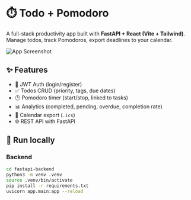 # ⏱️ Todo + Pomodoro

A full-stack productivity app built with **FastAPI + React (Vite + Tailwind)**.  
Manage todos, track Pomodoros, export deadlines to your calendar.

![App Screenshot](frontend/public/og.png)

## ✨ Features
- 🔑 JWT Auth (login/register)
- ✅ Todos CRUD (priority, tags, due dates)
- 🕒 Pomodoro timer (start/stop, linked to tasks)
- 📊 Analytics (completed, pending, overdue, completion rate)
- 📅 Calendar export (`.ics`)
- 🌐 REST API with FastAPI

## 🚀 Run locally

### Backend
```bash
cd fastapi-backend
python3 -m venv .venv
source .venv/bin/activate
pip install -r requirements.txt
uvicorn app.main:app --reload

